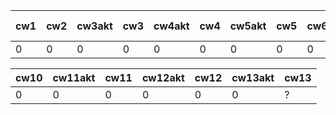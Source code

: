 | cw1 | cw2 | cw3akt | cw3 | cw4akt | cw4 | cw5akt | cw5 | cw6 | cw7akt | cw7 | cw8akt | cw8 | k1 pkt |
|-----|-----|--------|-----|--------|-----|--------|-----|-----|--------|-----|--------|-----|--------|
|   0 |   0 |      0 |   0 |      0 |   0 |      0 |   0 |   0 |      0 |   0 |      0 |   0 |      0 |

| cw10 | cw11akt | cw11 | cw12akt | cw12 | cw13akt | cw13 |
|------|---------|------|---------|------|---------|------|
|    0 |       0 |    0 |       0 |    0 |       0 | ?    |
